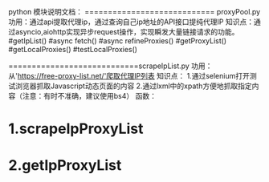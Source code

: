 python 模块说明文档：
============================ proxyPool.py
功用：通过api提取代理ip，通过查询自己ip地址的API接口提纯代理IP
知识点：通过asyncio,aiohttp实现异步request操作，实现瞬发大量链接请求的功能。
#getIpList()
#async fetch()
#async refineProxies()
#getProxyList()
#getLocalProxies()
#testLocalProxies()


============================scrapeIpList.py
功用：从'https://free-proxy-list.net/'爬取代理IP列表
知识点：
        1.通过selenium打开测试浏览器抓取Javascript动态页面的内容
        2.通过lxml中的xpath方便地抓取指定内容（注意：有时不准确，建议使用bs4）
函数：
#               1.scrapeIpProxyList
#               2.getIpProxyList



